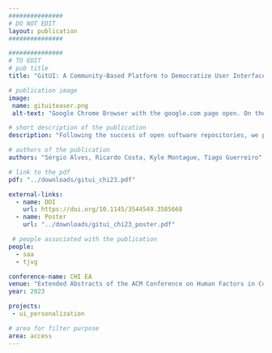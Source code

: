 ```yaml
---
###############
# DO NOT EDIT
layout: publication
###############

###############
# TO EDIT
# pub title
title: "GitUI: A Community-Based Platform to Democratize User Interfaces"

# publication image
image:
 name: gituiteaser.png
 alt-text: "Google Chrome Browser with the google.com page open. On the top bar of the browser, the extension popup is open. From the top to the bottom: A title saying gitUI editing tool, and next to it an icon for more information; two tabs (Edit and Requests); a dropdown saying current adaptation; a button with the text move; a button with the text reorder; a button with the text resize; a button with the text spacer (and a dropdown to select the margin); a button with the text Hide; two inputs (one for text, other for URL) followed by a button with the text shortcut; an input with a value of 23 followed by a button with the text Font-size; a colour input (black) followed by a button with the text Change Color; a button with the text Inspect element; two buttons (one back arrow on the left, and a settings icon on the right); and a save icon." # provide a short description for the image #a11y

# short description of the publication
description: "Following the success of open software repositories, we present a novel community-based customization system where users can: 1) customize UIs for the self and others -- using a customization toolkit; 2) use and further adapt public customization templates -- found in an online repository; or 3) request customization assistance. We explored this concept in the context of Web technologies by developing GitUI. GitUI was iteratively developed and evaluated over two deployment phases. In a two-phase study (n=9), experts and non-experts 1) used, for two weeks, the customization toolkit; and 2) explored the repository."

# authors of the publication
authors: "Sérgio Alves, Ricardo Costa, Kyle Montague, Tiago Guerreiro"

# link to the pdf
pdf: "../downloads/gitui_chi23.pdf"

external-links:
  - name: DOI
    url: https://doi.org/10.1145/3544549.3585668
  - name: Poster
    url: "../downloads/gitui_chi23_poster.pdf"

 # people associated with the publication
people:
  - saa
  - tjvg

conference-name: CHI EA
venue: "Extended Abstracts of the ACM Conference on Human Factors in Computing Systems, April, 2023"
year: 2023

projects:
 - ui_personalization

# area for filter purpose
area: access
---
```

